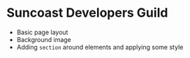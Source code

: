 # Suncoast Developers Guild

- Basic page layout
- Background image
- Adding `section` around elements and applying some style
